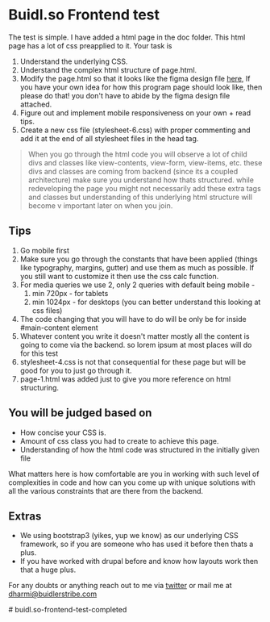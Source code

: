 # Buidl.so Frontend test
The test is simple.
I have added a html page in the doc folder.
This html page has a lot of css preapplied to it.
Your task is
1. Understand the underlying CSS.
2. Understand the complex html structure of page.html.
3. Modify the page.html so that it looks like the figma design file [here](https://www.figma.com/file/NjU5ionm0MWMnyvzAmriCm/buidl.so-frontend-test?node-id=0%3A1),
If you have your own idea for how this program page should look like, then please do that! you don't have to abide by the figma design file attached.
4. Figure out and implement mobile responsiveness on your own + read tips.
5. Create a new css file (stylesheet-6.css) with proper commenting and add it at the end of all stylesheet files in the head tag.

> When you go through the html code you will observe a lot of child divs and  classes like view-contents, view-form, view-items, etc. these divs and classes are coming from backend (since its a coupled architecture) make sure you understand how thats structured. while redeveloping the page you might not necessarily add these extra tags and classes but understanding of this underlying html structure will become v important later on when you join.

## Tips
1. Go mobile first
2. Make sure you go through the constants that have been applied (things like typography, margins, gutter) and use them as much as possible. If you still want to customize it then use the css calc function.
3. For media queries we use 2, only 2 queries with default being mobile -
   1. min 720px - for tablets
   2. min 1024px - for desktops (you can better understand this looking at css files)
4. The code changing that you will have to do will be only be for inside #main-content element
5. Whatever content you write it doesn't matter mostly all the content is going to come via the backend. so lorem ipsum at most places will do for this test
6. stylesheet-4.css is not that consequential for these page but will be good for you to just go through it.
7. page-1.html was added just to give you more reference on html structuring.

## You will be judged based on
- How concise your CSS is.
- Amount of css class you had to create to achieve this page.
- Understanding of how the html code was structured in the initially given file

What matters here is how comfortable are you in working with such level of complexities in code and how can you come up with unique solutions with all the various constraints that are there from the backend.

## Extras
- We using bootstrap3 (yikes, yup we know) as our underlying CSS framework, so if you are someone who has used it before then thats a plus.
- If you have worked with drupal before and know how layouts work then that a huge plus.


For any doubts or anything reach out to me via [twitter](https://twitter.com/dharmikumbhani) or mail me at [dharmi@buidlerstribe.com](mailto:dharmi@buidlerstribe.com)

#   b u i d l . s o - f r o n t e n d - t e s t - c o m p l e t e d  
 